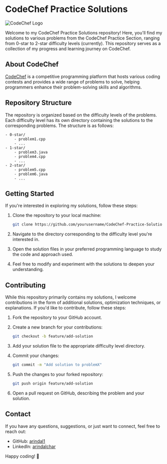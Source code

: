 # CodeChef Practice Solutions

![CodeChef Logo](https://www.codechef.com/sites/all/themes/abessive/logo.png)

Welcome to my CodeChef Practice Solutions repository! Here, you'll find my solutions to various problems from the CodeChef Practice Section, ranging from 0-star to 2-star difficulty levels (currently). This repository serves as a collection of my progress and learning journey on CodeChef.

## About CodeChef

[CodeChef](https://www.codechef.com/) is a competitive programming platform that hosts various coding contests and provides a wide range of problems to solve, helping programmers enhance their problem-solving skills and algorithms.

## Repository Structure

The repository is organized based on the difficulty levels of the problems. Each difficulty level has its own directory containing the solutions to the corresponding problems. The structure is as follows:

```
- 0-star/
    - problem1.cpp
    - ...
- 1-star/
    - problem3.java
    - problem4.cpp
    - ...
- 2-star/
    - problem5.cpp
    - problem6.java
    - ...
```

## Getting Started

If you're interested in exploring my solutions, follow these steps:

1. Clone the repository to your local machine:

   ```bash
   git clone https://github.com/yourusername/CodeChef-Practice-Solutions.git
   ```

2. Navigate to the directory corresponding to the difficulty level you're interested in.

3. Open the solution files in your preferred programming language to study the code and approach used.

4. Feel free to modify and experiment with the solutions to deepen your understanding.

## Contributing

While this repository primarily contains my solutions, I welcome contributions in the form of additional solutions, optimization techniques, or explanations. If you'd like to contribute, follow these steps:

1. Fork the repository to your GitHub account.

2. Create a new branch for your contributions:

   ```bash
   git checkout -b feature/add-solution
   ```

3. Add your solution file to the appropriate difficulty level directory.

4. Commit your changes:

   ```bash
   git commit -m "Add solution to problemX"
   ```

5. Push the changes to your forked repository:

   ```bash
   git push origin feature/add-solution
   ```

6. Open a pull request on GitHub, describing the problem and your solution.

## Contact

If you have any questions, suggestions, or just want to connect, feel free to reach out:

- GitHub: [arindal1](https://github.com/arindal1)
- LinkedIn: [arindalchar](https://www.linkedin.com/in/arindalchar/)

Happy coding! 🚀
